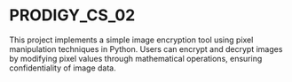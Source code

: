 # PRODIGY_CS_02
This project implements a simple image encryption tool using pixel manipulation techniques in Python. Users can encrypt and decrypt images by modifying pixel values through mathematical operations, ensuring confidentiality of image data.

